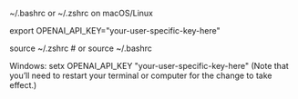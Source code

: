  ~/.bashrc or ~/.zshrc on macOS/Linux

export OPENAI_API_KEY="your-user-specific-key-here"

source ~/.zshrc   # or source ~/.bashrc


Windows: setx OPENAI_API_KEY "your-user-specific-key-here"
(Note that you’ll need to restart your terminal or computer for the change to take effect.)
